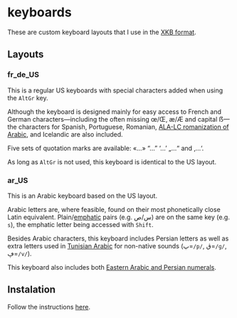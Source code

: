 # keyboards
These are custom keyboard layouts that I use in the [XKB format](https://en.wikipedia.org/wiki/X_keyboard_extension).

## Layouts

### fr_de_US
This is a regular US keyboards with special characters added when using the `AltGr` key.

Although the keyboard is designed mainly for easy access to French and German characters&mdash;including the often missing œ/Œ, æ/Æ and capital ẞ&mdash;the characters for Spanish, Portuguese, Romanian, [ALA-LC romanization of Arabic](https://en.wikipedia.org/wiki/Romanization_of_Arabic#Comparison_table), and Icelandic are also included.

Five sets of quotation marks are available: «…» “…” ‘…’ „…“ and ‚…‘.

As long as `AltGr` is not used, this keyboard is identical to the US layout.

### ar_US
This is an Arabic keyboard based on the US layout.

Arabic letters are, where feasible, found on their most phonetically close Latin equivalent. Plain/[emphatic](https://en.wikipedia.org/wiki/Emphatic_consonant) pairs (e.g. س/ص) are on the same key (e.g. `s`), the emphatic letter being accessed with `Shift`.

Besides Arabic characters, this keyboard includes Persian letters as well as extra letters used in [Tunisian Arabic](https://en.wikipedia.org/wiki/Tunisian_Arabic#Arabic_script) for non-native sounds (پ=`/p/`, ڨ=`/ɡ/`, ڥ=`/v/`).

This keyboard also includes both [Eastern Arabic and Persian numerals](https://en.wikipedia.org/wiki/Eastern_Arabic_numerals).

## Instalation
Follow the instructions [here](https://help.ubuntu.com/community/Custom%20keyboard%20layout%20definitions).
